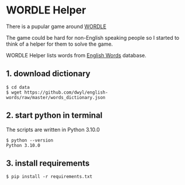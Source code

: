 # WORDLE Helper

There is a pupular game around [WORDLE](https://www.powerlanguage.co.uk/wordle/)

The game could be hard for non-English speaking people so I started to think of a helper for them to solve the game.

WORDLE Helper lists words from [English Words](https://github.com/dwyl/english-words/) database.

## 1. download dictionary

```
$ cd data
$ wget https://github.com/dwyl/english-words/raw/master/words_dictionary.json
```

## 2. start python in terminal

The scripts are written in Python 3.10.0

```
$ python --version
Python 3.10.0
```

## 3. install requirements

```
$ pip install -r requirements.txt
```
